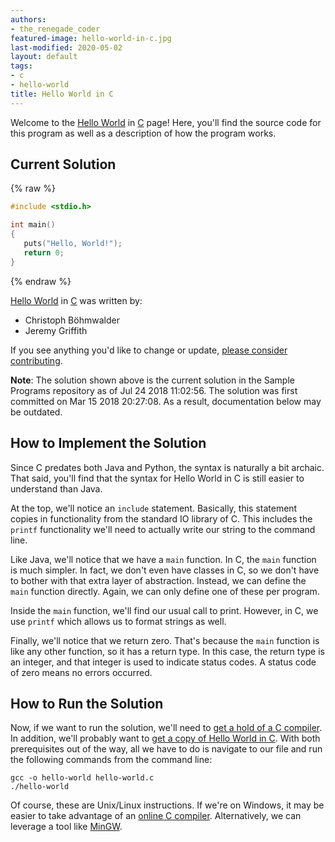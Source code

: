 ```yaml
---
authors:
- the_renegade_coder
featured-image: hello-world-in-c.jpg
last-modified: 2020-05-02
layout: default
tags:
- c
- hello-world
title: Hello World in C
---
```


Welcome to the [Hello World](https://sampleprograms.io/projects/hello-world) in [C](https://sampleprograms.io/languages/c) page! Here, you'll find the source code for this program as well as a description of how the program works.

## Current Solution

{% raw %}

```c
#include <stdio.h>

int main()
{
   puts("Hello, World!");
   return 0;
}
```

{% endraw %}

[Hello World](https://sampleprograms.io/projects/hello-world) in [C](https://sampleprograms.io/languages/c) was written by:

- Christoph Böhmwalder
- Jeremy Griffith

If you see anything you'd like to change or update, [please consider contributing](https://github.com/TheRenegadeCoder/sample-programs).

**Note**: The solution shown above is the current solution in the Sample Programs repository as of Jul 24 2018 11:02:56. The solution was first committed on Mar 15 2018 20:27:08. As a result, documentation below may be outdated.

## How to Implement the Solution

Since C predates both Java and Python, the syntax is naturally a bit archaic.
That said, you'll find that the syntax for Hello World in C is still easier to
understand than Java.

At the top, we'll notice an `include` statement. Basically, this statement copies
in functionality from the standard IO library of C. This includes the `printf`
functionality we'll need to actually write our string to the command line.

Like Java, we'll notice that we have a `main` function. In C, the `main` function is
much simpler. In fact, we don't even have classes in C, so we don't have to bother
with that extra layer of abstraction. Instead, we can define the `main` function
directly. Again, we can only define one of these per program.

Inside the `main` function, we'll find our usual call to print. However, in C,
we use `printf` which allows us to format strings as well.

Finally, we'll notice that we return zero. That's because the `main` function is
like any other function, so it has a return type. In this case, the return type
is an integer, and that integer is used to indicate status codes. A status code
of zero means no errors occurred.


## How to Run the Solution

Now, if we want to run the solution, we'll need to [get a hold of a C compiler][1].
In addition, we'll probably want to [get a copy of Hello World in C][2]. With both
prerequisites out of the way, all we have to do is navigate to our file and run
the following commands from the command line:

```console
gcc -o hello-world hello-world.c
./hello-world
```

Of course, these are Unix/Linux instructions. If we're on Windows, it may be easier
to take advantage of an [online C compiler][3]. Alternatively, we can leverage a tool
like [MinGW][4].

[1]: https://gcc.gnu.org/
[2]: https://github.com/TheRenegadeCoder/sample-programs/blob/main/archive/c/c/hello-world.c
[3]: https://www.programiz.com/c-programming/online-compiler/
[4]: https://www.mingw-w64.org/
